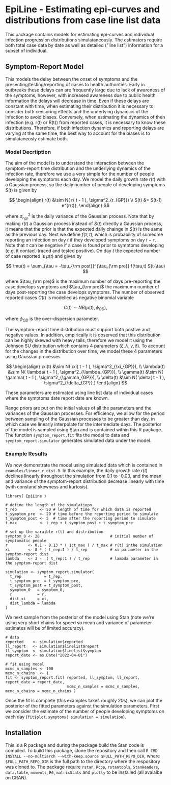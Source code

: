 # EpiLine - Estimating epi-curves and distributions from case line list data

This package contains models for estimating epi-curves and individual infection progression distributions simulataneously. 
The estimators require both total case data by date as well as detailed ("line list") information for a subset of individual.

## Symptom-Report Model
This models the delay between the onset of symptoms and the presenting/testing/reporting of cases to health authorities. 
Early in outbreaks these delays can are frequently large due to lack of awareness of the symptoms, however, with increased awareness due to public health information the delays will decrease in time. 
Even if these delays are constant with time, when estimating their distribution it is necessary to consider both censoring effects and the underlying dynamics of the infection to avoid biases. 
Conversely, when estimating the dynamics of then infection (e.g. r(t) or R(t)) from reported cases, it is necessary to know these distributions. 
Therefore, if both infection dynamics and reporting delays are varying at the same time, the best way to account for the biases is to simulataneosly estimate both.

### Model Decrtiption
The aim of the model is to understand the interaction between the symptom-report time distribution and the underlying dynamics of the infection rate, therefore we use a very simple for the number of people developing the symptoms each day. 
We model the daily growth rate $r(t)$ with a Gaussian process, so the daily number of people of developing symptoms $S(t)$ is given by

$$
\begin{align}
  r(t) &\sim N( r( t - 1 ), \sigma^2_{r_{GP}}) \\
  S(t) &= S(t-1) e^{r(t)}, 
\end{align}
$$

where $\sigma^2_{r_{GP}}$ is the daily variance of the Gaussian process. 
Note that by making $r(t)$ a Gaussian process instead of $S(t)$ directly a Gaussian process, it means that the prior is that the expected daily chainge in $S(t)$ is the same as the previous day. 
Next we define $f(\tau,t)$, which is probability of someome reporting an infection on day $t$ if they developed symptoms on day $t-\tau$. 
Note that $\tau$ can be negative if a case is found prior to symptoms developing (e.g. it contact-traced and tested positive).
On day $t$
the expected number of case reported is $\mu(t)$ and given by

$$
\mu(t) = \sum_{\tau = -\tau_{\rm post}}^{\tau_{\rm pre}} f(\tau,t) S(t-\tau)
$$

where $\tau_{\rm pre}$ is the maximum number of days pre-reporting the case develops symptoms and 
$\tau_{\rm pre}$ the maximumn number of days post-reporting the case develops symptoms.
The number of observed reported cases $C(t)$ is modelled as negative binomial variable

$$
C(t) \sim NB(\mu(t),\phi_{OD}),
$$

where $\phi_{OD}$ is the over-dispersion parameter.

The symptom-report time distribution must support both postive and negative values. In addition, empirically it is observed that this distribution can be highly skewed with heavy tails, therefore we model it using the Johnson SU distribution which contains 4 parameters $(\xi, \lambda, \gamma,\delta)$.
To account for the changes in the distribution over time, we model these 4 parameters using Gaussian processes

$$
\begin{align}
  \xi(t) &\sim N( \xi( t - 1 ), \sigma^2_{\xi_{GP}}), \\
  \lambda(t) &\sim N( \lambda( t - 1 ), \sigma^2_{\lambda_{GP}}), \\
  \gamma(t) &\sim N( \gamma( t - 1 ), \sigma^2_{\gamma_{GP}}), \\
  \delta(t) &\sim N( \delta( t - 1 ), \sigma^2_{\delta_{GP}}.) 
\end{align}
$$

These parameters are estimated using line list data of individual cases where the symptoms date report date are known.

Range priors are put on the initial values of all the parameters and the variances of the Gaussian processes. 
For efficiency, we allow for the period between sampling of the Gaussian processes to be greater than day, in which case we linearly interpolate for the intermediate days.
The posterior of the model is sampled using Stan and is contained within this R package.
The function `symptom_report.fit` fits the model to data and `symptom_report.simulator` generates simulated data under the model.

### Example Results

We now demonstrate the model using simulated data which is contained in `examples/linear_r_dist.R`.
In this example, the daily growth rate $r(t)$ declines linearly throughout the simulation from 0.1 to -0.03, and the mean and variance of the symptom-report distribution decrease linearly with time (with constand skewness and kurtosis). 

```
library( EpiLine )

# define the length of the simulatiopn
t_rep          <- 50 # length of time for which data is reported
t_symptom_pre  <- 20 # time before the reporting period to simulate
t_symptom_post <- 5  # time after the reporting period to simulate
t_max          <- t_rep + t_symptom_post + t_symptom_pre

# set up the varaible r(t) and distribution
symptom_0 <- 20                               # initial number of symptomatic people
r         <- 0.1 - 0.13 * ( 1:t_max ) / t_max # r(t) inthe simulation
xi        <- 8 * ( t_rep:1 ) / t_rep          # xi parameter in the symptom-report dist
lambda    <- 3 -  ( t_rep:1 ) / t_rep         # lambda parameter in the symptom-report dist

simulation <- symptom_report.simulator(
  t_rep          = t_rep,
  t_symptom_pre  = t_symptom_pre,
  t_symptom_post = t_symptom_post,
  symptom_0   = symptom_0,
  r           = r,
  dist_xi     = xi,
  dist_lambda = lambda
)
```

We next sample from the posterior of the model using Stan (note we're using very short chains for speed so mean and variance of parameter estimates will be of limited accuracy).

```
# data 
reported    <- simulation$reported
ll_report   <- simulation$linelist$report
ll_symptom  <- simulation$linelist$symptom
report_date <- as.Date("2022-04-01")

# fit using model
mcmc_n_samples <- 100
mcmc_n_chains  <- 1
fit <- symptom_report.fit( reported, ll_symptom, ll_report, report_date = report_date, 
                           mcmc_n_samples = mcmc_n_samples, mcmc_n_chains = mcmc_n_chains )
```

Once the fit is complete (this examples takes roughly 20s), we can plot the posterior of the fitted parameters against the simulation parameters.
First we consider the estimate of the number of people developing symptoms on each day (`fit$plot.symptoms( simulation = simulation`).


## Installation
This is a R package and during the package build the Stan code is compiled. To build this package, clone the repository and then call `R CMD INSTALL --no-multiarch --with-keep.source $FULL_PATH_REPO_DIR`, where `$FULL_PATH_REPO_DIR` is the full path to the directory where the respository was cloned to. The package require `rstan`, `Rcpp`, `rstantools`, `StanHeaders`, `data.table`, `moments`, `R6`, `matrixStats` and `plotly` to be installed (all avaialbe on CRAN).


